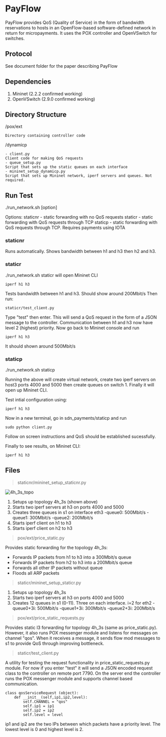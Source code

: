 
# PayFlow
PayFlow provides QoS (Quality of Service) in the form of bandwidth reservations to hosts in an OpenFlow-based software-defined network in return for micropayments. It uses the POX controller and OpenVSwitch for switches. 

## Protocol
See document folder for the paper describing PayFlow


## Dependencies
 1. Mininet (2.2.2 confirmed working) 
 2. OpenVSwitch (2.9.0 confirmed working)
 
## Directory Structure
/pox/ext

	Directory containing controller code
/dynamicp

	- client.py
	Client code for making QoS requests
	- queue_setup.py
	Script that sets up the static queues on each interface
	- mininet_setup_dynamicp.py 
	Script that sets up Mininet network, iperf servers and queues. Not required.


## Run Test
./run_network.sh [option]

Options:
	staticnr - static forwarding with no QoS requests
	staticr - static forwarding with QoS requests through TCP
	staticp - static forwarding with QoS requests through TCP. Requires payments using IOTA

### staticnr
Runs automatically. Shows bandwidth between h1 and h3 then h2 and h3.

### staticr
./run_network.sh staticr will open Mininet CLI

    
    iperf h1 h3
Tests bandwidth between h1 and h3. Should show around 200Mbit/s
Then run:

    staticr/test_client.py

Type "test" then enter. This will send a QoS request in the form of a JSON message to the controller. Communication between h1 and h3 now have level 2 (highest) priority. Now go back to Mininet console and run

    iperf h1 h3

It should shown around 500Mbit/s

### staticp
./run_network.sh staticp 

Running the above will create virtual network, create two iperf servers on host3 ports 4000 and 5000 then create queues on switch 1. Finally it will open up Mininet CLI.

Test intial configuration using: 

    iperf h1 h3

Now in a new terminal, go in sdn_payments/staticp and run 


    sudo python client.py

Follow on screen instructions and QoS should be established sucessfully.

Finally to see results, on Mininet CLI:


    iperf h1 h3


## Files

> staticnr/mininet_setup_staticnr.py

![4h_3s_topo](https://lh3.googleusercontent.com/hShnqz5EBqe0al-Dtiq80lbNsOayPyCPO4VFzSFmGCZ14eHqNsGnv6jdfQsMdJiYSHrA5uS4_NM_ "topo1")

 1. Setups up topology 4h_3s (shown above) 
 2. Starts two iperf servers at h3 on ports 4000 and  5000
 3. Creates three queues in s1 on interface eth3
	 -queue0: 500Mbit/s 
	 -queue1: 300Mbit/s
	 -queue2: 200Mbit/s 
 4. Starts iperf client on h1 to h3
 5. Starts iperf client on h2 to h3

> pox/ext/price_static.py

Provides static forwarding for the topology 4h_3s:

 - Forwards IP packets from h1 to h3 into a 300Mbit/s queue 
 - Forwards IP packets from h2 to h3 into a 200Mbit/s queue
 - Forwards all other IP packets without queue 
 - Floods all ARP packets
 
> staticr/mininet_setup_staticr.py

 1. Setups up topology 4h_3s
 2. Starts two iperf servers at h3 on ports 4000 and  5000
 3. Creates 12 queues in s1 (0-11). Three on each interface. i=2 for eth2 
	 -queue0+3i: 500Mbit/s 
	 -queue1+3i: 300Mbit/s
	 -queue2+3i: 200Mbit/s 
>pox/ext/price_static_requests.py

Provides static l3 forwarding for topology 4h_3s (same as price_static.py). However, it also runs POX messenger module and listens for messages on channel "qos". When it receives a message, it sends flow mod messages to s1 to provide QoS through improving bottleneck. 

>staticr/test_client.py

A utility for testing the request functionality in price_static_requests.py module. For now if you enter "test" it will send a JSON encoded request class to the controller on remote port 7790. On the server end the controller runs the POX messenger module and supports channel based communication. 

    class qosServiceRequest (object):
	    def __init__(self,ip1,ip2,level):
		    self.CHANNEL = "qos"
		    self.ip1 = ip1 
		    self.ip2 = ip2
		    self.level = level

ip1 and ip2 are the two IPs between which packets have a priority level. The lowest level is 0 and highest level is 2. 



